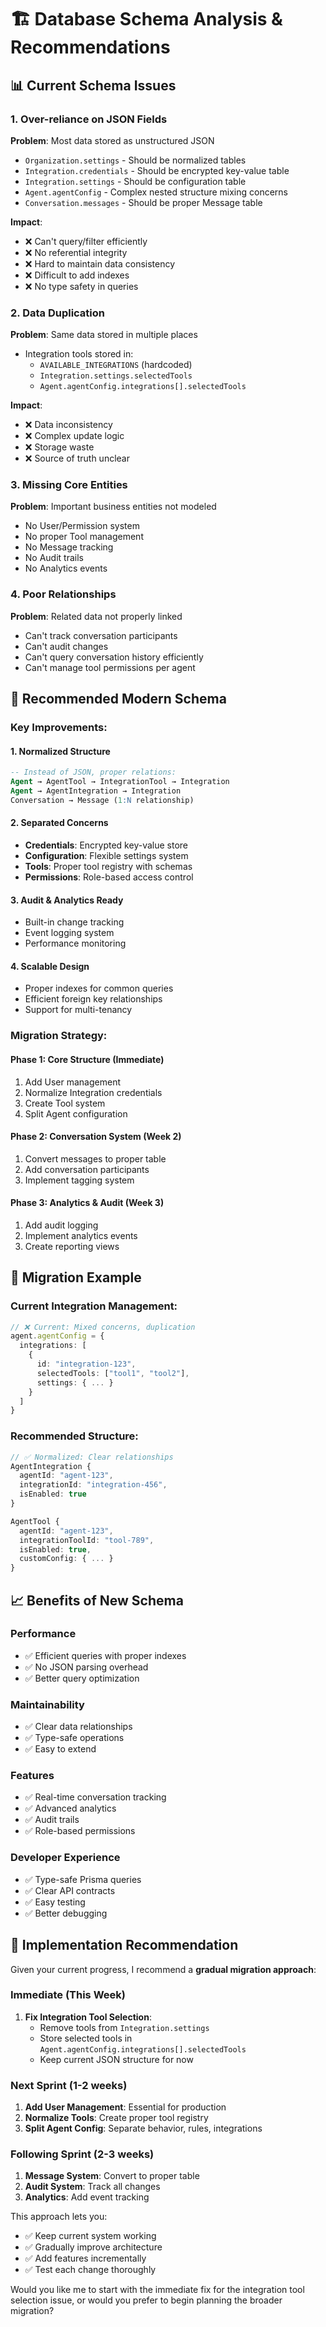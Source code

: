 # 🏗️ Database Schema Analysis & Recommendations

## 📊 Current Schema Issues

### 1. **Over-reliance on JSON Fields**
**Problem**: Most data stored as unstructured JSON
- `Organization.settings` - Should be normalized tables
- `Integration.credentials` - Should be encrypted key-value table
- `Integration.settings` - Should be configuration table
- `Agent.agentConfig` - Complex nested structure mixing concerns
- `Conversation.messages` - Should be proper Message table

**Impact**: 
- ❌ Can't query/filter efficiently
- ❌ No referential integrity
- ❌ Hard to maintain data consistency
- ❌ Difficult to add indexes
- ❌ No type safety in queries

### 2. **Data Duplication**
**Problem**: Same data stored in multiple places
- Integration tools stored in:
  - `AVAILABLE_INTEGRATIONS` (hardcoded)
  - `Integration.settings.selectedTools`
  - `Agent.agentConfig.integrations[].selectedTools`

**Impact**:
- ❌ Data inconsistency
- ❌ Complex update logic
- ❌ Storage waste
- ❌ Source of truth unclear

### 3. **Missing Core Entities**
**Problem**: Important business entities not modeled
- No User/Permission system
- No proper Tool management
- No Message tracking
- No Audit trails
- No Analytics events

### 4. **Poor Relationships**
**Problem**: Related data not properly linked
- Can't track conversation participants
- Can't audit changes
- Can't query conversation history efficiently
- Can't manage tool permissions per agent

## 🎯 Recommended Modern Schema

### **Key Improvements:**

#### 1. **Normalized Structure**
```sql
-- Instead of JSON, proper relations:
Agent → AgentTool → IntegrationTool → Integration
Agent → AgentIntegration → Integration
Conversation → Message (1:N relationship)
```

#### 2. **Separated Concerns**
- **Credentials**: Encrypted key-value store
- **Configuration**: Flexible settings system
- **Tools**: Proper tool registry with schemas
- **Permissions**: Role-based access control

#### 3. **Audit & Analytics Ready**
- Built-in change tracking
- Event logging system
- Performance monitoring

#### 4. **Scalable Design**
- Proper indexes for common queries
- Efficient foreign key relationships
- Support for multi-tenancy

### **Migration Strategy:**

#### Phase 1: **Core Structure** (Immediate)
1. Add User management
2. Normalize Integration credentials
3. Create Tool system
4. Split Agent configuration

#### Phase 2: **Conversation System** (Week 2)
1. Convert messages to proper table
2. Add conversation participants
3. Implement tagging system

#### Phase 3: **Analytics & Audit** (Week 3)
1. Add audit logging
2. Implement analytics events
3. Create reporting views

## 🔄 Migration Example

### Current Integration Management:
```typescript
// ❌ Current: Mixed concerns, duplication
agent.agentConfig = {
  integrations: [
    {
      id: "integration-123",
      selectedTools: ["tool1", "tool2"],
      settings: { ... }
    }
  ]
}
```

### Recommended Structure:
```typescript
// ✅ Normalized: Clear relationships
AgentIntegration {
  agentId: "agent-123",
  integrationId: "integration-456", 
  isEnabled: true
}

AgentTool {
  agentId: "agent-123",
  integrationToolId: "tool-789",
  isEnabled: true,
  customConfig: { ... }
}
```

## 📈 Benefits of New Schema

### **Performance**
- ✅ Efficient queries with proper indexes
- ✅ No JSON parsing overhead
- ✅ Better query optimization

### **Maintainability**
- ✅ Clear data relationships
- ✅ Type-safe operations
- ✅ Easy to extend

### **Features**
- ✅ Real-time conversation tracking
- ✅ Advanced analytics
- ✅ Audit trails
- ✅ Role-based permissions

### **Developer Experience**
- ✅ Type-safe Prisma queries
- ✅ Clear API contracts
- ✅ Easy testing
- ✅ Better debugging

## 🚀 Implementation Recommendation

Given your current progress, I recommend a **gradual migration approach**:

### **Immediate (This Week)**
1. **Fix Integration Tool Selection**:
   - Remove tools from `Integration.settings`
   - Store selected tools in `Agent.agentConfig.integrations[].selectedTools` 
   - Keep current JSON structure for now

### **Next Sprint (1-2 weeks)**
1. **Add User Management**: Essential for production
2. **Normalize Tools**: Create proper tool registry
3. **Split Agent Config**: Separate behavior, rules, integrations

### **Following Sprint (2-3 weeks)**
1. **Message System**: Convert to proper table
2. **Audit System**: Track all changes
3. **Analytics**: Add event tracking

This approach lets you:
- ✅ Keep current system working
- ✅ Gradually improve architecture
- ✅ Add features incrementally
- ✅ Test each change thoroughly

Would you like me to start with the immediate fix for the integration tool selection issue, or would you prefer to begin planning the broader migration?
